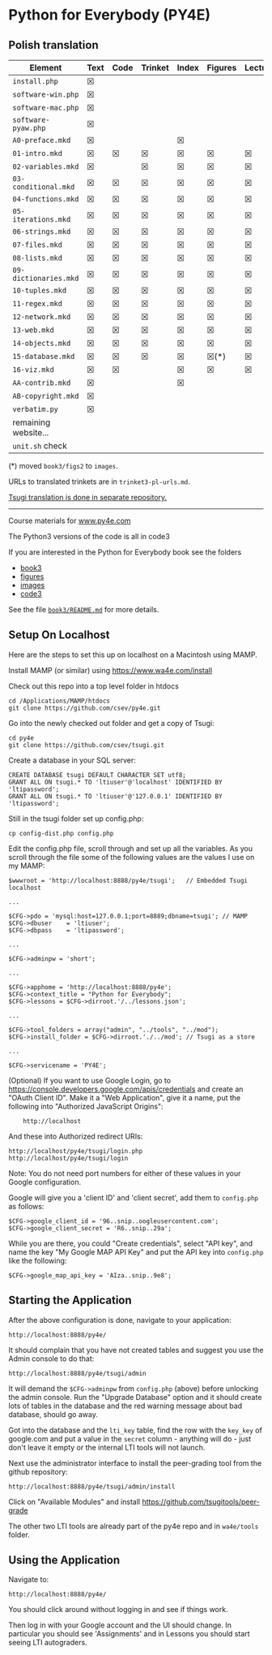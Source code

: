 
Python for Everybody (PY4E)
===========================

Polish translation
------------------

| Element                | Text | Code | Trinket | Index | Figures | Lectures | YouTube | Autograder | Review |
|------------------------|------|------|-------|-------|---------|----------|---------|------------|--------|
| `install.php`          | ☒    |      |      |       |         |          |         |            | ☒    |
| `software-win.php`     | ☒    |      |      |       |         |          | ☐      |            | ☒    |
| `software-mac.php`     | ☒    |      |      |       |         |          | ☐      |            | ☒    |
| `software-pyaw.php`    | ☒    |      |      |       |         |          |         |            | ☒    |
| `A0-preface.mkd`       | ☒    |      |      | ☒     |         |          |         |            | ☒    |
| `01-intro.mkd`         | ☒    | ☒   | ☒    | ☒    | ☒      | ☒        | ☐     | ☒          | ☒    |
| `02-variables.mkd`     | ☒    |      | ☒    | ☒    | ☒      | ☒        | ☐     | ☒          | ☒    |
| `03-conditional.mkd`   | ☒    | ☒   | ☒    | ☒    | ☒      | ☒        | ☐     | ☒          | ☒    |
| `04-functions.mkd`     | ☒    | ☒   | ☒    | ☒    | ☒      | ☒        | ☐     | ☒          | ☒    |
| `05-iterations.mkd`    | ☒    | ☒   | ☒    | ☒    | ☒      | ☒        | ☐     | ☒          | ☒    |
| `06-strings.mkd`       | ☒    | ☒   | ☒    | ☒    | ☒      | ☒        | ☐     | ☒          | ☒    |
| `07-files.mkd`         | ☒    | ☒   | ☒    | ☒    | ☒      | ☒        | ☐     | ☒          | ☒    |
| `08-lists.mkd`         | ☒    | ☒   | ☒    | ☒    | ☒      | ☒        | ☐     | ☒          | ☒    |
| `09-dictionaries.mkd`  | ☒    | ☒   | ☒    | ☒    | ☒      | ☒        | ☐     | ☒          | ☒    |
| `10-tuples.mkd`        | ☒    | ☒   | ☒    | ☒    | ☒      | ☒        | ☐     | ☒          | ☒    |
| `11-regex.mkd`         | ☒    | ☒   | ☒    | ☒    | ☒      | ☒        | ☐     | ☒          | ☒    |
| `12-network.mkd`       | ☒    | ☒   | ☒    | ☒    | ☒      | ☒        | ☐     | ☒          | ☒    |
| `13-web.mkd`           | ☒    | ☒   | ☒    | ☒    | ☒      | ☒        | ☐     | ☒          | ☒    |
| `14-objects.mkd`       | ☒    | ☒   | ☒    | ☒    | ☒      | ☒        | ☐     | ☒          | ☒    |
| `15-database.mkd`      | ☒    | ☒   | ☒    | ☒    | ☒(*)   | ☒        | ☐     | ☒          | ☒    |
| `16-viz.mkd`           | ☒    | ☒   |       | ☒    | ☒      | ☒        | ☐     | ☒          | ☒    |
| `AA-contrib.mkd`       | ☒    |      |      | ☒     |         |          |         |            | ☒    |
| `AB-copyright.mkd`     | ☒    |      |      |       |         |          |         |            | ☒    |
| `verbatim.py`          | ☒    |      |      |       |         |          |         |            |       |
| remaining website...   |      |      |       |      |         |          |         |            |       |
| `unit.sh` check |         |            |       |

(*) moved `book3/figs2` to `images`.

URLs to translated trinkets are in `trinket3-pl-urls.md`.

[Tsugi translation is done in separate repository.](https://github.com/andre-wojtowicz/tsugi/)

----

Course materials for www.py4e.com

The Python3 versions of the code is all in code3

If you are interested in the Python for Everybody book
see the folders

* [book3](book3/)
* [figures](figures/)
* [images](images/)
* [code3](code3/)

See the file [`book3/README.md`](book3/README.md) for more details.

Setup On Localhost
------------------

Here are the steps to set this up on localhost on a Macintosh using MAMP.

Install MAMP (or similar) using https://www.wa4e.com/install

Check out this repo into a top level folder in htdocs

    cd /Applications/MAMP/htdocs
    git clone https://github.com/csev/py4e.git

Go into the newly checked out folder and get a copy of Tsugi:

    cd py4e
    git clone https://github.com/csev/tsugi.git

Create a database in your SQL server:

    CREATE DATABASE tsugi DEFAULT CHARACTER SET utf8;
    GRANT ALL ON tsugi.* TO 'ltiuser'@'localhost' IDENTIFIED BY 'ltipassword';
    GRANT ALL ON tsugi.* TO 'ltiuser'@'127.0.0.1' IDENTIFIED BY 'ltipassword';

Still in the tsugi folder set up config.php:

    cp config-dist.php config.php

Edit the config.php file, scroll through and set up all the variables.  As you scroll through the file
some of the following values are the values I use on my MAMP:

    $wwwroot = 'http://localhost:8888/py4e/tsugi';   // Embedded Tsugi localhost
    
    ...
    
    $CFG->pdo = 'mysql:host=127.0.0.1;port=8889;dbname=tsugi'; // MAMP
    $CFG->dbuser    = 'ltiuser';
    $CFG->dbpass    = 'ltipassword';
    
    ...
    
    $CFG->adminpw = 'short';
    
    ...
    
    $CFG->apphome = 'http://localhost:8888/py4e';
    $CFG->context_title = "Python for Everybody";
    $CFG->lessons = $CFG->dirroot.'/../lessons.json';
    
    ... 
    
    $CFG->tool_folders = array("admin", "../tools", "../mod");
    $CFG->install_folder = $CFG->dirroot.'./../mod'; // Tsugi as a store
    
    ...
    
    $CFG->servicename = 'PY4E';

(Optional) If you want to use Google Login,
go to https://console.developers.google.com/apis/credentials and
create an "OAuth Client ID".  Make it a "Web Application", give it a name,
put the following into "Authorized JavaScript Origins":

        http://localhost

And these into Authorized redirect URIs:

    http://localhost/py4e/tsugi/login.php
    http://localhost/py4e/tsugi/login

Note: You do not need port numbers for either of these values in your Google
configuration.

Google will give you a 'client ID' and 'client secret', add them to `config.php`
as follows:

    $CFG->google_client_id = '96..snip..oogleusercontent.com';
    $CFG->google_client_secret = 'R6..snip..29a';

While you are there, you could "Create credentials", select "API
key", and name the key "My Google MAP API Key" and put the API
key into `config.php` like the following:

    $CFG->google_map_api_key = 'AIza..snip..9e8';

Starting the Application
------------------------

After the above configuration is done, navigate to your application:

    http://localhost:8888/py4e/

It should complain that you have not created tables and suggest you 
use the Admin console to do that:

    http://localhost:8888/py4e/tsugi/admin

It will demand the `$CFG->adminpw` from `config.php` (above) before 
unlocking the admin console.  Run the "Upgrade Database" option and
it should create lots of tables in the database and the red warning
message about bad database, should go away.

Got into the database and the `lti_key` table, find the row with the `key_key`
of google.com and put a value in the `secret` column - anything will do - 
just don't leave it empty or the internal LTI tools will not launch.

Next use the administrator interface to install the peer-grading tool
from the github repository:

    http://localhost:8888/py4e/tsugi/admin/install

Click on "Available Modules" and install https://github.com/tsugitools/peer-grade

The other two LTI tools are already part of the py4e repo and in `wa4e/tools`
folder.

Using the Application
---------------------

Navigate to:

    http://localhost:8888/py4e/

You should click around without logging in and see if things work.

Then log in with your Google account and the UI should change.  In particular you should
see 'Assignments' and in Lessons you should start seeing LTI autograders.

   
